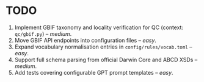 # TODO

1. Implement GBIF taxonomy and locality verification for QC (context: `qc/gbif.py`) – _medium_.
2. Move GBIF API endpoints into configuration files – _easy_.
3. Expand vocabulary normalisation entries in `config/rules/vocab.toml` – _easy_.
4. Support full schema parsing from official Darwin Core and ABCD XSDs – _medium_.
5. Add tests covering configurable GPT prompt templates – _easy_.
